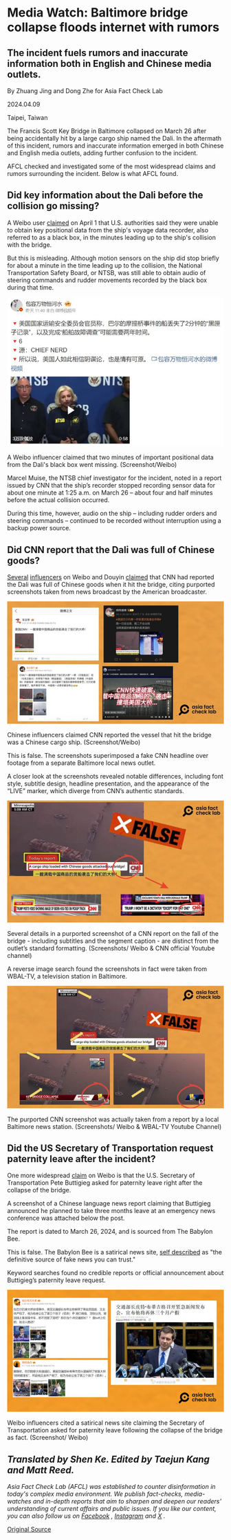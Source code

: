 # Media Watch: Baltimore bridge collapse floods internet with rumors

## The incident fuels rumors and inaccurate information both in English and Chinese media outlets.

By Zhuang Jing and Dong Zhe for Asia Fact Check Lab

2024.04.09

Taipei, Taiwan

The Francis Scott Key Bridge in Baltimore collapsed on March 26 after being accidentally hit by a large cargo ship named the Dali. In the aftermath of this incident, rumors and inaccurate information emerged in both Chinese and English media outlets, adding further confusion to the incident.

AFCL checked and investigated some of the most widespread claims and rumors surrounding the incident. Below is what AFCL found.

## Did key information about the Dali before the collision go missing?

A Weibo user [claimed](https://web.archive.org/web/20240403142307/https://m.weibo.cn/detail/5018314292332942) on April 1 that U.S. authorities said they were unable to obtain key positional data from the ship's voyage data recorder, also referred to as a black box, in the minutes leading up to the ship's collision with the bridge.

But this is misleading. Although motion sensors on the ship did stop briefly for about a minute in the time leading up to the collision, the National Transportation Safety Board, or NTSB, was still able to obtain audio of steering commands and rudder movements recorded by the black box during that time.

![1 (2).png](images/ZC5SHVNNOEOWKFFY6VO6O7OPTI.png)

A Weibo influencer claimed that two minutes of important positional data from the Dali's black box went missing. (Screenshot/Weibo)

Marcel Muise, the NTSB chief investigator for the incident, noted in a report issued by CNN that the ship’s recorder stopped recording sensor data for about one minute at 1:25 a.m. on March 26 – about four and half minutes before the actual collision occurred.

During this time, however, audio on the ship – including rudder orders and steering commands – continued to be recorded without interruption using a backup power source.

## Did CNN report that the Dali was full of Chinese goods?

[Several](https://archive.ph/hfb1L) [influencers](https://archive.ph/3yPUE) on Weibo and Douyin [claimed](https://archive.ph/dmepM) that CNN had reported the Dali was full of Chinese goods when it hit the bridge, citing purported screenshots taken from news broadcast by the American broadcaster.

![2.jpg](images/ZEH3O45NMTZV2QSDUGOHAYVYBI.jpg)

Chinese influencers claimed CNN reported the vessel that hit the bridge was a Chinese cargo ship. (Screenshot/Weibo)

This is false. The screenshots superimposed a fake CNN headline over footage from a separate Baltimore local news outlet.

A closer look at the screenshots revealed notable differences, including font style, subtitle design, headline presentation, and the appearance of the “LIVE” marker, which diverge from CNN’s authentic standards.

![3.jpg](images/BRC4F3PNWGV2ENSA6ADZN4CBEE.jpg)

Several details in a purported screenshot of a CNN report on the fall of the bridge - including subtitles and the segment caption - are distinct from the outlet’s standard formatting. (Screenshots/ Weibo & CNN official Youtube channel)

A reverse image search found the screenshots in fact were taken from WBAL-TV, a television station in Baltimore.

![4.jpg](images/N3SMRFBGG2LJRUDCNABIEEQK6I.jpg)

The purported CNN screenshot was actually taken from a report by a local Baltimore news station. (Screenshots/ Weibo & WBAL-TV Youtube Channel)

## Did the US Secretary of Transportation request paternity leave after the incident?

One more widespread [claim](https://weibo.com/2624755655/O77Hiq8M8?refer_flag=1001030103_) on Weibo is that the U.S. Secretary of Transportation Pete Buttigieg asked for paternity leave right after the collapse of the bridge.

A screenshot of a Chinese language news report claiming that Buttigieg announced he planned to take three months leave at an emergency news conference was attached below the post.

The report is dated to March 26, 2024, and is sourced from The Babylon Bee.

This is false. The Babylon Bee is a satirical news site, [self described](https://babylonbee.com/about) as "the definitive source of fake news you can trust."

Keyword searches found no credible reports or official announcement about Buttigieg’s paternity leave request.

![5 (1).png](images/ZSVCULVKECTGRM34G32RSRM43Q.png)

Weibo influencers cited a satirical news site claiming the Secretary of Transportation asked for paternity leave following the collapse of the bridge as fact. (Screenshot/ Weibo)

## *Translated by Shen Ke. Edited by Taejun Kang and Matt Reed.*

*Asia Fact Check Lab (AFCL) was established to counter disinformation in today's complex media environment. We publish fact-checks, media-watches and in-depth reports that aim to sharpen and deepen our readers' understanding of current affairs and public issues. If you like our content, you can also follow us on*   [*Facebook*](https://www.facebook.com/asiafactchecklabcn)  *,*   [*Instagram*](https://www.instagram.com/asiafactchecklab/)   *and*   [*X*](https://twitter.com/AFCL_eng)  *.*



[Original Source](https://www.rfa.org/english/news/afcl/baltimore-bridge-collapse-04092024093249.html)